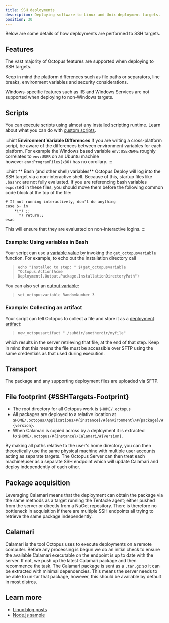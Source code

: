 ```yaml
---
title: SSH deployments
description: Deploying software to Linux and Unix deployment targets.
position: 30
---
```


Below are some details of how deployments are performed to SSH targets.

## Features

The vast majority of Octopus features are supported when deploying to SSH targets.

Keep in mind the platform differences such as file paths or separators, line breaks, environment variables and security considerations.

Windows-specific features such as IIS and Windows Services are not supported when deploying to non-Windows targets.

## Scripts

You can execute scripts using almost any installed scripting runtime. Learn about what you can do with [custom scripts](/docs/deployments/custom-scripts/index.md).

:::hint
**Environment Variable Differences**
If you are writing a cross-platform script, be aware of the differences between environment variables for each platform. For example the Windows based variable `env:USERNAME` roughly correlates to `env:USER` on an Ubuntu machine however `env:ProgramFiles(x86)` has no corollary.
:::

:::hint
** Bash (and other shell) variables**
Octopus Deploy will log into the SSH target via a non-interactive shell. Because of this, startup files like `.bashrc` are not fully evaluated. If you are referencing bash variables `export`ed in these files, you should move them before the following common code block at the top of the file:
```
# If not running interactively, don't do anything
case $- in
    *i*) ;;
      *) return;;
esac
```
This will ensure that they are evaluated on non-interactive logins.
:::


### Example: Using variables in Bash

Your script can use a [variable value](/docs/projects/variables/index.md) by invoking the `get_octopusvariable` function. For example, to echo out the installation directory call

> `echo "Installed to step: " $(get_octopusvariable "Octopus.Action[Acme Deployment].Output.Package.InstallationDirectoryPath")`

You can also set an [output variable](/docs/projects/variables/output-variables.md):

> ```
> set_octopusvariable RandomNumber 3
> ```

### Example: Collecting an artifact

Your script can tell Octopus to collect a file and store it as a [deployment artifact](docs/projects/deployment-process/artifacts.md):

> ```
> new_octopusartifact "./subdir/anotherdir/myfile"
> ```

which results in the server retrieving that file, at the end of that step. Keep in mind that this means the file must be accessible over SFTP using the same credentials as that used during execution.

## Transport

The package and any supporting deployment files are uploaded via SFTP.

## File footprint {#SSHTargets-Footprint}

- The root directory for all Octopus work is `$HOME/.octopus`
- All packages are deployed to a relative location at `$HOME/.octopus/Applications/#{instance}/#{environment}/#{package}/#{version}`.
- When Calamari is copied across by a deployment it is extracted to `$HOME/.octopus/#{instance}/Calamari/#{version}`.

By making all paths relative to the user's home directory, you can then theoretically use the same physical machine with multiple user accounts acting as separate targets. The Octopus Server can then treat each machine\user as a separate SSH endpoint which will update Calamari and deploy independently of each other.

## Package acquisition

Leveraging Calamari means that the deployment can obtain the package via the same methods as a target running the Tentacle agent; either pushed from the server or directly from a NuGet repository. There is therefore no bottleneck in acquisition if there are multiple SSH endpoints all trying to retrieve the same package independently.

## Calamari

Calamari is the tool Octopus uses to execute deployments on a remote computer. Before any processing is begun we do an initial check to ensure the available Calamari executable on the endpoint is up to date with the server. If not, we push up the latest Calamari package and then recommence the task. The Calamari package is sent as a `.tar.gz` so it can be extracted with minimal dependencies. This means the server needs to be able to un-tar that package, however, this should be available by default in most distros.

## Learn more

- [Linux blog posts](https://octopus.com/blog/tag/linux)
- [Node.js sample](/docs/deployments/node-js/node-on-linux.md)
